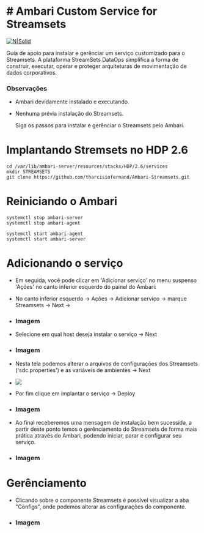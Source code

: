 # # Ambari Custom Service for Streamsets

[![N|Solid](https://19ttqs47cfw33zkecq3dz58m-wpengine.netdna-ssl.com/wp-content/uploads/2015/08/small_logo_2.png)](https://nodesource.com/products/nsolid)

Guia de apoio para instalar e gerênciar um serviço customizado para o Streamsets. A plataforma StreamSets DataOps simplifica a forma de construir, executar, operar e proteger arquiteturas de movimentação de dados corporativos.

### Observações

  - Ambari devidamente instalado e executando.
  - Nenhuma prévia instalação do Streamsets.

    Siga os passos para instalar e gerênciar o Streamsets pelo Ambari.

# Implantando Stremsets no HDP 2.6
    
    cd /var/lib/ambari-server/resources/stacks/HDP/2.6/services
    mkdir STREAMSETS
    git clone https://github.com/tharcisiofernand/Ambari-Streamsets.git

# Reiniciando o Ambari

    systemctl stop ambari-server
    systemctl stop ambari-agent
    
    systemctl start ambari-agent
    systemctl start ambari-server

# Adicionando o serviço

  - Em seguida, você pode clicar em 'Adicionar serviço' no menu suspenso 'Ações' no canto inferior esquerdo do painel do Ambari:
  - No canto inferior esquerdo -> Ações -> Adicionar serviço -> marque Streamsets -> Next ->
  - ### Imagem

  - Selecione em qual host deseja instalar o serviço -> Next
  - ### Imagem
  
  - Nesta tela podemos alterar o arquivos de configurações dos Streamsets ('sdc.properties') e as variáveis de ambientes -> Next
  - ![](../properties.png)


  - Por fim clique em implantar o serviço -> Deploy
  - ### Imagem
  

  - Ao final receberemos uma mensagem de instalação bem sucessida, a partir deste ponto temos o gerênciamento do Streamsets de forma mais prática através do Ambari, podendo iniciar, parar e configurar seu serviço.
  - ### Imagem

# Gerênciamento
  - Clicando sobre o componente Streamsets é possível visualizar a aba "Configs", onde podemos alterar as configurações do componente.
  - ### Imagem

